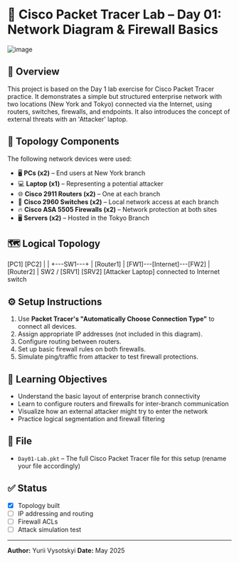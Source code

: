 # 🔌 Cisco Packet Tracer Lab – Day 01: Network Diagram & Firewall Basics
![image](https://github.com/user-attachments/assets/0b83e0ef-9320-4602-821e-bd1bbfc518c1)

## 📘 Overview

This project is based on the Day 1 lab exercise for Cisco Packet Tracer practice. It demonstrates a simple but structured enterprise network with two locations (New York and Tokyo) connected via the Internet, using routers, switches, firewalls, and endpoints. It also introduces the concept of external threats with an 'Attacker' laptop.

## 🧱 Topology Components

The following network devices were used:

- 🖥️ **PCs (x2)** – End users at New York branch  
- 💻 **Laptop (x1)** – Representing a potential attacker  
- 🌐 **Cisco 2911 Routers (x2)** – One at each branch  
- 🔁 **Cisco 2960 Switches (x2)** – Local network access at each branch  
- 🔥 **Cisco ASA 5505 Firewalls (x2)** – Network protection at both sites  
- 🖥️ **Servers (x2)** – Hosted in the Tokyo Branch  

## 🗺️ Logical Topology

[PC1] [PC2]
| |
+---SW1---+
|
[Router1]
|
[FW1]---[Internet]---[FW2]
|
[Router2]
|
SW2
/
[SRV1] [SRV2]
        [Attacker Laptop] connected to Internet switch
        
## ⚙️ Setup Instructions

1. Use **Packet Tracer's "Automatically Choose Connection Type"** to connect all devices.
2. Assign appropriate IP addresses (not included in this diagram).
3. Configure routing between routers.
4. Set up basic firewall rules on both firewalls.
5. Simulate ping/traffic from attacker to test firewall protections.

## 🎯 Learning Objectives

- Understand the basic layout of enterprise branch connectivity
- Learn to configure routers and firewalls for inter-branch communication
- Visualize how an external attacker might try to enter the network
- Practice logical segmentation and firewall filtering

## 📁 File

- `Day01-Lab.pkt` – The full Cisco Packet Tracer file for this setup (rename your file accordingly)

## ✅ Status

- [x] Topology built  
- [ ] IP addressing and routing  
- [ ] Firewall ACLs  
- [ ] Attack simulation test

---

**Author:** Yurii Vysotskyi
**Date:** May 2025  
